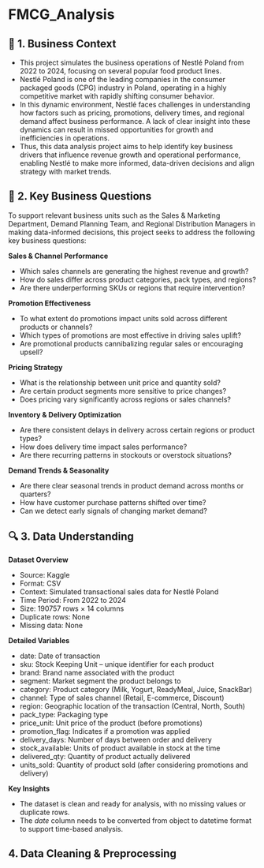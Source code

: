 # FMCG_Analysis
## 🧠 1. Business Context
- This project simulates the business operations of Nestlé Poland from 2022 to 2024, focusing on several popular food product lines.
- Nestlé Poland is one of the leading companies in the consumer packaged goods (CPG) industry in Poland, operating in a highly competitive market with rapidly shifting consumer behavior.
- In this dynamic environment, Nestlé faces challenges in understanding how factors such as pricing, promotions, delivery times, and regional demand affect business performance. A lack of clear insight into these dynamics can result in missed opportunities for growth and inefficiencies in operations.
- Thus, this data analysis project aims to help identify key business drivers that influence revenue growth and operational performance, enabling Nestlé to make more informed, data-driven decisions and align strategy with market trends.

## 🎯 2. Key Business Questions
To support relevant business units such as the Sales & Marketing Department, Demand Planning Team, and Regional Distribution Managers in making data-informed decisions, this project seeks to address the following key business questions:

**Sales & Channel Performance**
- Which sales channels are generating the highest revenue and growth?
- How do sales differ across product categories, pack types, and regions?
- Are there underperforming SKUs or regions that require intervention?

**Promotion Effectiveness**
- To what extent do promotions impact units sold across different products or channels?
- Which types of promotions are most effective in driving sales uplift?
- Are promotional products cannibalizing regular sales or encouraging upsell?

**Pricing Strategy**
- What is the relationship between unit price and quantity sold?
- Are certain product segments more sensitive to price changes?
- Does pricing vary significantly across regions or sales channels?

**Inventory & Delivery Optimization**
- Are there consistent delays in delivery across certain regions or product types?
- How does delivery time impact sales performance?
- Are there recurring patterns in stockouts or overstock situations?

**Demand Trends & Seasonality**
- Are there clear seasonal trends in product demand across months or quarters?
- How have customer purchase patterns shifted over time?
- Can we detect early signals of changing market demand?

## 🔍 3. Data Understanding
**Dataset Overview**
- Source: Kaggle
- Format: CSV
- Context: Simulated transactional sales data for Nestlé Poland
- Time Period: From 2022 to 2024
- Size: 190757 rows × 14 columns
- Duplicate rows: None
- Missing data: None

**Detailed Variables**
- date: Date of transaction
- sku: Stock Keeping Unit – unique identifier for each product
- brand: Brand name associated with the product
- segment: Market segment the product belongs to
- category: Product category (Milk, Yogurt, ReadyMeal, Juice, SnackBar)
- channel: Type of sales channel (Retail, E-commerce, Discount)
- region: Geographic location of the transaction (Central, North, South)
- pack_type: Packaging type
- price_unit: Unit price of the product (before promotions)
- promotion_flag: Indicates if a promotion was applied
- delivery_days: Number of days between order and delivery
- stock_available: Units of product available in stock at the time
- delivered_qty: Quantity of product actually delivered
- units_sold: Quantity of product sold (after considering promotions and delivery)

**Key Insights**
- The dataset is clean and ready for analysis, with no missing values or duplicate rows.
- The *date* column needs to be converted from object to datetime format to support time-based analysis.

## 4. Data Cleaning & Preprocessing
